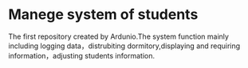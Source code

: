 # Manege system of students
The first repository created by Ardunio.The system function mainly including logging data，distrubiting dormitory,displaying and requiring information，adjusting students information.
